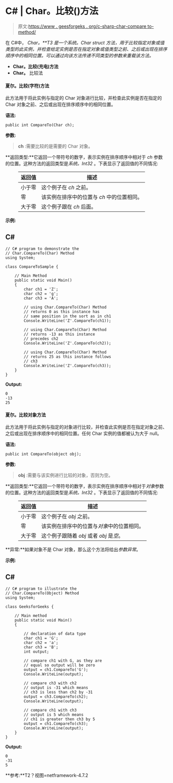 # C# | Char。比较()方法

> 原文:[https://www . geesforgeks . org/c-sharp-char-compare to-method/](https://www.geeksforgeeks.org/c-sharp-char-compareto-method/)

在 C#中， ***Char。**T3 是一个*系统。Char* struct 方法，用于比较指定对象或值类型的此实例，并检查给定实例是否在指定对象或值类型之前、之后或出现在排序顺序中的相同位置。可以通过向该方法传递不同类型的参数来重载该方法。*

*   **Char。比较(充电)方法**
*   **Char。**
    比较法

#### 夏尔。比较(字符)方法

此方法用于将此实例与指定的 Char 对象进行比较，并检查此实例是否在指定的 Char 对象之前、之后或出现在排序顺序中的相同位置。

**语法:**

```
public int CompareTo(Char ch);
```

**参数:**

> **ch** :需要比较的是需要的 Char 对象。

**返回类型:**它返回一个带符号的数字，表示实例在排序顺序中相对于 *ch* 参数的位置。这种方法的返回类型是*系统。Int32* 。下表显示了返回值的不同情况:

<figure class="table">

| 返回值 | 描述 |
| --- | --- |
| 小于零 | 这个例子在 *ch* 之前。 |
| 零 | 该实例在排序中的位置与 *ch* 中的位置相同。 |
| 大于零 | 这个例子跟在 *ch* 后面。 |

</figure>

**示例:**

## C#

```
// C# program to demonstrate the
// Char.CompareTo(Char) Method
using System;

class CompareToSample {

    // Main Method
    public static void Main()
    {
        char ch1 = 'Z';
        char ch2 = 'g';
        char ch3 = 'A';

        // using Char.CompareTo(Char) Method
        // returns 0 as this instance has
        // same position in the sort as in ch1
        Console.WriteLine('Z'.CompareTo(ch1));

        // using Char.CompareTo(Char) Method
        // returns -13 as this instance
        // precedes ch2
        Console.WriteLine('Z'.CompareTo(ch2));

        // using Char.CompareTo(Char) Method
        // returns 25 as this instance follows
        // ch3
        Console.WriteLine('Z'.CompareTo(ch3));
    }
}
```

**Output:** 

```
0
-13
25
```

#### 夏尔。比较对象方法

此方法用于将此实例与指定的对象进行比较，并检查此实例是否在指定对象之前、之后或出现在排序顺序中的相同位置。任何 Char 实例的值都被认为大于 null。

**语法:**

```
public int CompareTo(object obj);
```

**参数:**

> **obj** :需要与该实例进行比较的对象，否则为空。

**返回类型:**它返回一个带符号的数字，表示实例在排序顺序中相对于*对象*参数的位置。这种方法的返回类型是*系统。Int32* 。下表显示了返回值的不同情况:

<figure class="table">

| 返回值 | 描述 |
| --- | --- |
| 小于零 | 这个例子在 *obj* 之前。 |
| 零 | 该实例在排序中的位置与*对象*中的位置相同。 |
| 大于零 | 这个例子跟随着 *obj* 或者 *obj* 是*空*。 |

</figure>

**异常:**如果对象不是 Char 对象，那么这个方法将给出*参数异常*。

**示例:**

## C#

```
// C# program to illustrate the
// Char.CompareTo(Object) Method
using System;

class GeeksforGeeks {

    // Main method
    public static void Main()
    {

        // declaration of data type
        char ch1 = 'G';
        char ch2 = 'a';
        char ch3 = 'B';
        int output;

        // compare ch1 with G, as they are
        // equal so output will be zero
        output = ch1.CompareTo('G');
        Console.WriteLine(output);

        // compare ch3 with ch2
        // output is -31 which means
        // ch3 is less than ch2 by -31
        output = ch3.CompareTo(ch2);
        Console.WriteLine(output);

        // compare ch1 with ch3
        // output is 5 which means
        // ch1 is greater then ch3 by 5
        output = ch1.CompareTo(ch3);
        Console.WriteLine(output);
    }
}
```

**Output:** 

```
0
-31
5
```

**参考:**T2？视图=netframework-4.7.2